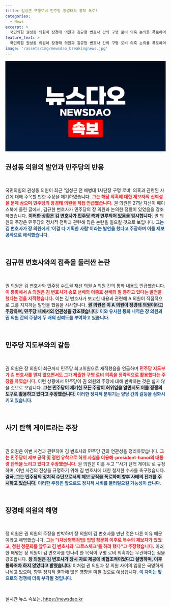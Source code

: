 ```yaml
---
title: 임성근 구명로비 민주당 장경태의 공작 폭로!
categories:
  - News
excerpt: >
  국민의힘 권성동 의원이 장경태 의원과 김규현 변호사 간의 구명 로비 의혹 논의를 폭로하며, 민주당의 제보 공작을 강하게 비판했다. 과연 진실은 무엇일까?
feature_text: >
  국민의힘 권성동 의원이 장경태 의원과 김규현 변호사 간의 구명 로비 의혹 논의를 폭로하며, 민주당의 제보 공작을 강하게 비판했다. 과연 진실은 무엇일까?
image: '/assets/img/newsdao_breakingnews.jpg'
---
```


<p><img src="/assets/img/newsdao_breakingnews.jpg" alt="pcversion 속보" /></p>

<h2 data-ke-size="size26">권성동 의원의 발언과 민주당의 반응</h2>

<p data-ke-size="size16">&nbsp;</p>

<p>국민의힘의 권성동 의원이 최근 '임성근 전 해병대 1사단장 구명 로비' 의혹과 관련된 사건에 대해 주목할 만한 주장을 제기하였습니다. <b><span style="color: #ee2323;">그는 해당 의혹에 대한 제보자의 신뢰성을 문제 삼으며 민주당의 장경태 의원을 직접 언급했습니다.</span></b> 권 의원은 27일 자신이 페이스북에 올린 글에서, 김규현 변호사가 민주당의 장 의원과 논의한 정황이 있었음을 강조하였습니다. <b><span style="background-color: #21538527;">이러한 상황은 김 변호사가 민주당 측과 연루되어 있음을 암시합니다.</span></b> 권 의원의 주장은 민주당의 정치적 전략과 관련해 많은 논란을 일으킬 것으로 보입니다. <b><span style="color: #1a5490;">그는 김 변호사가 장 의원에게 '이걸 다 기획한 사람'이라는 발언을 했다고 주장하며 이를 제보 공작으로 해석했습니다.</span></b></p>

<p data-ke-size="size16">&nbsp;</p>

<h2 data-ke-size="size26">김규현 변호사와의 접촉을 둘러싼 논란</h2>

<p data-ke-size="size16">&nbsp;</p>

<p>권 의원은 김 변호사와 민주당 수도권 재선 의원 A 의원 간의 통화 내용도 언급했습니다. <b><span style="color: #ee2323;">이 통화에서 A 의원은 김 변호사가 송모 선배와 이종호 선배와 잘 통하고 있다는 발언을 했다는 점을 지적했습니다.</span></b> 이는 김 변호사가 보고한 내용과 관련해 A 의원이 직접적으로 그를 지지하는 발언을 했음을 시사합니다. <b><span style="background-color: #21538527;">권 의원은 이 A 의원이 장경태 의원이라고 주장하며, 민주당 내에서의 연관성을 강조했습니다.</span></b> <b><span style="color: #1a5490;">이와 유사한 통화 내역은 장 의원과 권 의원 간의 주장에 두 배의 신뢰도를 부여하고 있습니다.</span></b></p>

<p data-ke-size="size16">&nbsp;</p>

<h2 data-ke-size="size26">민주당 지도부와의 갈등</h2>

<p data-ke-size="size16">&nbsp;</p>

<p>권 의원은 장 의원이 최근까지 민주당 최고위원으로 재직했음을 언급하며 <b><span style="color: #ee2323;">민주당 지도부가 김 변호사를 믿지 않으면서도 그가 제출한 구명 로비 의혹을 정략적으로 활용했다는 주장을 하였습니다.</span></b> 이런 상황에서 민주당이 권 의원의 주장에 대해 반박하는 것은 쉽지 않을 것으로 보입니다. <b><span style="background-color: #21538527;">그는 민주당이 제기한 모든 주장이 허위임을 알면서도 이를 정쟁의 도구로 활용하고 있다고 주장했습니다.</span></b> <b><span style="color: #1a5490;">이러한 정치적 분위기는 양당 간의 갈등을 심화시키고 있습니다.</span></b></p>

<p data-ke-size="size16">&nbsp;</p>

<h2 data-ke-size="size26">사기 탄핵 게이트라는 주장</h2>

<p data-ke-size="size16">&nbsp;</p>

<p>권 의원은 이번 사건과 관련하여 김 변호사와 민주당 간의 연관성을 정리하였습니다. <b><span style="color: #ee2323;">그는 민주당이 제보 공작 및 정언 유착으로 허위 사실을 이용해-president-hanoi의 대통령 탄핵을 노리고 있다고 주장했습니다.</span></b> 권 의원은 이를 두고 "'사기 탄핵 게이트'로 규정하며, 이번 사건의 진상을 규명하기 위해 김 변호사에 대한 철저한 수사를 촉구했습니다. <b><span style="background-color: #21538527;">결국, 그는 민주당의 정치적 수단으로서의 제보 공작을 폭로하며 향후 사태의 전개를 주시하고 있습니다.</span></b> <b><span style="color: #1a5490;">이러한 주장은 앞으로도 정치적 시비를 불러일으킬 가능성이 큽니다.</span></b></p>

<p data-ke-size="size16">&nbsp;</p>

<h2 data-ke-size="size26">장경태 의원의 해명</h2>

<p data-ke-size="size16">&nbsp;</p>

<p>쟁 의원은 권 의원의 주장을 반박하며 장 의원이 김 변호사를 만난 것은 다른 이유 때문이라고 해명했습니다. <b><span style="color: #ee2323;">그는 "(채상병특검법) 입법 청문회 이후로 복수의 제보자가 있었고, 청원 청문회를 앞두고 김 변호사와 '크로스체크'를 하려 했다"고 주장했습니다.</span></b> 이러한 해명은 장 의원이 김 변호사를 만나려 한 목적이 구명 로비 의혹과는 무관하다는 점을 강조합니다. <b><span style="background-color: #21538527;">장 의원은 김 변호사가 당시 자료 제공에 비협조적이었다고 설명하며, 이후 통화조차 하지 않았다고 밝혔습니다.</span></b> 이처럼 권 의원과 장 의원 사이의 입장은 극명하게 나뉘고 있으며, 향후 정치적 결과에 많은 영향을 미칠 것으로 예상됩니다. <b><span style="color: #1a5490;">이 차이는 앞으로의 정쟁에 더욱 부각될 것입니다.</span></b></p>

<p data-ke-size="size16">&nbsp;</p>
실시간 뉴스 속보는, <a href="https://newsdao.kr" rel="dofollow">https://newsdao.kr</a>


